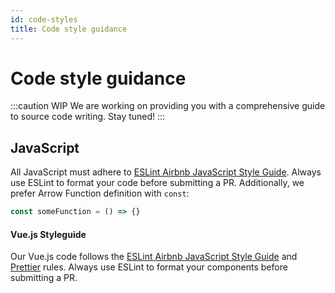 ```yaml
---
id: code-styles
title: Code style guidance
---
```


# Code style guidance

:::caution WIP
We are working on providing you with a comprehensive guide to source code writing. Stay tuned!
:::

## JavaScript

All JavaScript must adhere to [ESLint Airbnb JavaScript Style Guide](#https://github.com/airbnb/javascript#types). 
Always use ESLint to format your code before submitting a PR. Additionally, we prefer Arrow Function definition with `const`:

```javascript
const someFunction = () => {}
```

#### Vue.js Styleguide

Our Vue.js code follows the [ESLint Airbnb JavaScript Style Guide](#https://github.com/airbnb/javascript#types) 
and [Prettier](https://prettier.io/) rules. Always use ESLint to format your components before submitting a PR.